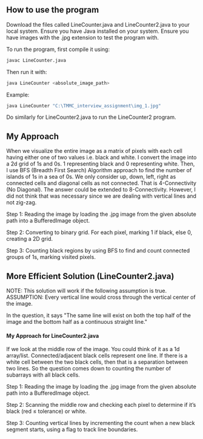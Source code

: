## How to use the program

Download the files called LineCounter.java and LineCounter2.java to your local system. Ensure you have Java installed on your system. Ensure you have images with the .jpg extension to test the program with.

To run the program, first compile it using:
```bash
javac LineCounter.java
```

Then run it with:
```bash
java LineCounter <absolute_image_path>
```

Example:
```bash
java LineCounter "C:\TMMC_interview_assignment\img_1.jpg"
```

Do similarly for LineCounter2.java to run the LineCounter2 program.

## My Approach 

When we visualize the entire image as a matrix of pixels with each cell having either one of two values i.e. black and white. I convert the image into a 2d grid of 1s and 0s. 1 representing black and 0 representing white. Then, I use BFS (Breadth First Search) Algorithm approach to find the number of islands of 1s in a sea of 0s. We only consider up, down, left, right as connected cells and diagonal cells as not connected. That is 4-Connectivity (No Diagonal). The answer could be extended to 8-Connectivity. However, I did not think that was necessary since we are dealing with vertical lines and not zig-zag.

Step 1: Reading the image by loading the .jpg image from the given absolute path into a BufferedImage object.

Step 2: Converting to binary grid. For each pixel, marking 1 if black, else 0, creating a 2D grid.

Step 3: Counting black regions by using BFS to find and count connected groups of 1s, marking visited pixels.

## More Efficient Solution (LineCounter2.java)

NOTE: This solution will work if the following assumption is true.
ASSUMPTION: Every vertical line would cross through the vertical center of the image. 

In the question, it says "The same line will exist on both the top half of the image and the bottom half as a continuous straight line." 


#### My Approach for LineCounter2.java

If we look at the middle row of the image. You could think of it as a 1d array/list. Connected/adjacent black cells represent one line. If there is a white cell between the two black cells, then that is a separation between two lines. So the question comes down to counting the number of subarrays with all black cells.

Step 1: Reading the image by loading the .jpg image from the given absolute path into a BufferedImage object.

Step 2: Scanning the middle row and checking each pixel to determine if it’s black (red ≤ tolerance) or white.

Step 3: Counting vertical lines by incrementing the count when a new black segment starts, using a flag to track line boundaries.

